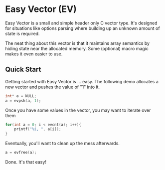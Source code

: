 # Easy Vector (EV)
Easy Vector is a small and simple header only C vector type. 
It's designed for situations like options parsing where building up an unknown amount of state is required. 

The neat thing about this vector is that it maintains array semantics by hiding state near the allocated memory. 
Some (optional) macro magic makes it even easier to use.

## Quick Start

Getting started with Easy Vector is ... easy. 
The following demo allocates a new vector and pushes the value of "1" into it.

~~~C
int* a = NULL;
a = evpsh(a, 1);
~~~

 
Once you have some values in the vector, you may want to iterate over them  

~~~C
for(int a = 0; i < evcnt(a); i++){
	printf("%i, ", a[i]);
}
~~~
  
Eventually, you'll want to clean up the mess afterwards. 

~~~C
a = evfree(a); 
~~~
  
Done. It's that easy!